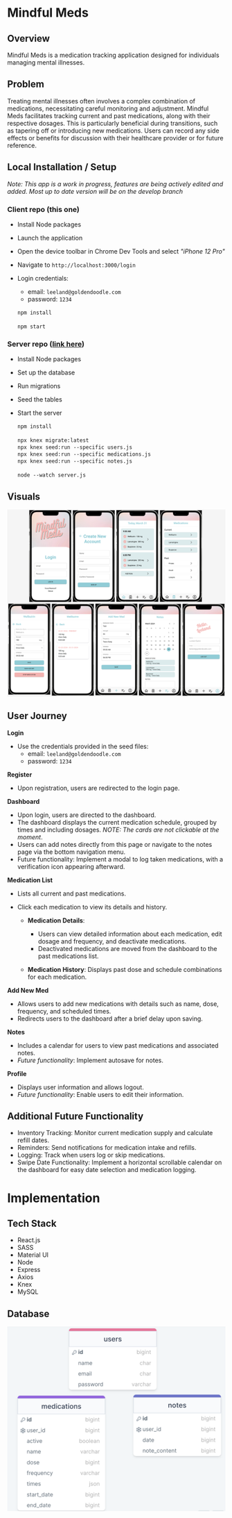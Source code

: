 # Mindful Meds

## Overview

Mindful Meds is a medication tracking application designed for individuals managing mental illnesses.


## Problem

Treating mental illnesses often involves a complex combination of medications, necessitating careful monitoring and adjustment. Mindful Meds facilitates tracking current and past medications, along with their respective dosages. This is particularly beneficial during transitions, such as tapering off or introducing new medications. Users can record any side effects or benefits for discussion with their healthcare provider or for future reference.


## Local Installation / Setup
*Note: This app is a work in progress, features are being actively edited and added. Most up to date version will be on the develop branch*

### Client repo (this one)
- Install Node packages
- Launch the application
- Open the device toolbar in Chrome Dev Tools and select *"iPhone 12 Pro"*
- Navigate to `http://localhost:3000/login`
- Login credentials:
    - email: `leeland@goldendoodle.com`
    - password: `1234`

    ```
    npm install

    npm start
    ```

### Server repo ([link here](https://github.com/melanierawluk/mindful-meds-server))
- Install Node packages
- Set up the database
- Run migrations
- Seed the tables
- Start the server

    ```
    npm install

    npx knex migrate:latest
    npx knex seed:run --specific users.js
    npx knex seed:run --specific medications.js
    npx knex seed:run --specific notes.js

    node --watch server.js
    ```

 ## Visuals

![](./public/visuals/mm-visuals.png)

## User Journey
**Login**
- Use the credentials provided in the seed files:
    - email: `leeland@goldendoodle.com`
    - password: `1234`

**Register**
- Upon registration, users are redirected to the login page.
    
**Dashboard** 

- Upon login, users are directed to the dashboard.
- The dashboard displays the current medication schedule, grouped by times and including dosages. *NOTE: The cards are not clickable at the moment*.
- Users can add notes directly from this page or navigate to the notes page via the bottom navigation menu.
- Future functionality: Implement a modal to log taken medications, with a verification icon appearing afterward.


**Medication List**
- Lists all current and past medications.

- Click each medication to view its details and history.

    - **Medication Details**: 
        - Users can view detailed information about each medication, edit dosage and frequency, and deactivate medications.
        - Deactivated medications are moved from the dashboard to the past medications list.

    - **Medication History**: 
        Displays past dose and schedule combinations for each medication.


**Add New Med**
- Allows users to add new medications with details such as name, dose, frequency, and scheduled times.
- Redirects users to the dashboard after a brief delay upon saving.

**Notes**
- Includes a calendar for users to view past medications and associated notes.
- *Future functionality*: Implement autosave for notes.

**Profile**
- Displays user information and allows logout.
- *Future functionality*: Enable users to edit their information.


## Additional Future Functionality

- Inventory Tracking: Monitor current medication supply and calculate refill dates.
- Reminders: Send notifications for medication intake and refills.
- Logging: Track when users log or skip medications.
- Swipe Date Functionality: Implement a horizontal scrollable calendar on the dashboard for easy date selection and medication logging.


# Implementation

## Tech Stack


- React.js
- SASS
- Material UI
- Node
- Express
- Axios
- Knex
- MySQL



## Database

![](./public/capstone_database.png)